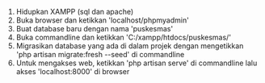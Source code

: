 1.  Hidupkan XAMPP (sql dan apache)
2.  Buka browser dan ketikkan 'localhost/phpmyadmin'
3.  Buat database baru dengan nama 'puskesmas'
4.  Buka commandline dan ketikkan 'C:/xampp/htdocs/puskesmas/'
5.  Migrasikan database yang ada di dalam projek dengan mengetikkan 'php artisan migrate:fresh --seed' di commandline
6.  Untuk mengakses web, ketikkan 'php artisan serve' di commandline lalu akses 'localhost:8000' di browser
